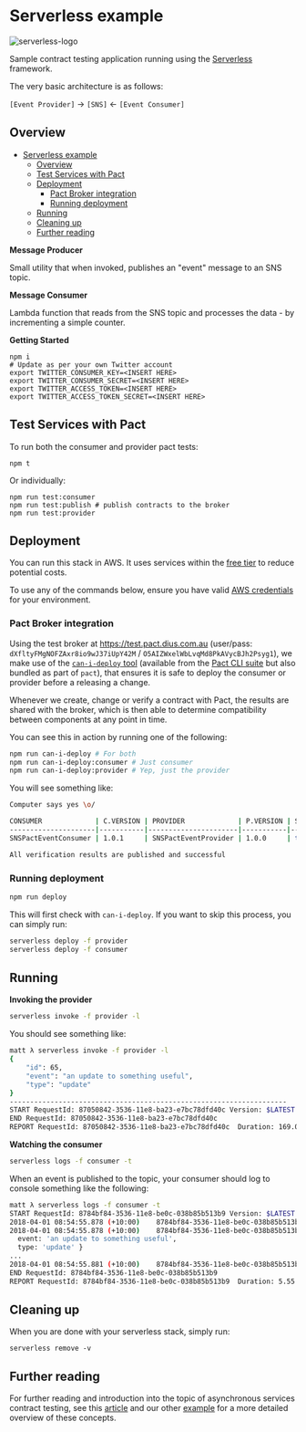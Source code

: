 # Serverless example

![serverless-logo](https://user-images.githubusercontent.com/53900/38163394-57ec9176-353f-11e8-80d1-b9f6d5f1773f.png)

Sample contract testing application running using the [Serverless](https://github.com/serverless/serverless) framework.

The very basic architecture is as follows:

`[Event Provider]` -> `[SNS]` <- `[Event Consumer]`

## Overview
<!-- TOC -->

- [Serverless example](#serverless-example)
  - [Overview](#overview)
  - [Test Services with Pact](#test-services-with-pact)
  - [Deployment](#deployment)
    - [Pact Broker integration](#pact-broker-integration)
    - [Running deployment](#running-deployment)
  - [Running](#running)
  - [Cleaning up](#cleaning-up)
  - [Further reading](#further-reading)

<!-- /TOC -->

**Message Producer**

Small utility that when invoked, publishes an "event" message to an SNS topic.

**Message Consumer**

Lambda function that reads from the SNS topic and processes the data - by incrementing a simple counter.

**Getting Started**

```
npm i
# Update as per your own Twitter account
export TWITTER_CONSUMER_KEY=<INSERT HERE>
export TWITTER_CONSUMER_SECRET=<INSERT HERE>
export TWITTER_ACCESS_TOKEN=<INSERT HERE>
export TWITTER_ACCESS_TOKEN_SECRET=<INSERT HERE>

```

## Test Services with Pact

To run both the consumer and provider pact tests:

```
npm t
```

Or individually:

```
npm run test:consumer
npm run test:publish # publish contracts to the broker
npm run test:provider
```

## Deployment

You can run this stack in AWS. It uses services within the [free tier](https://aws.amazon.com/free/?awsf.default=categories%23alwaysfree) to reduce potential costs.

To use any of the commands below, ensure you have valid [AWS credentials](https://docs.aws.amazon.com/cli/latest/userguide/cli-chap-getting-started.html) for your environment.

### Pact Broker integration

Using the test broker at https://test.pact.dius.com.au (user/pass: `dXfltyFMgNOFZAxr8io9wJ37iUpY42M` / `O5AIZWxelWbLvqMd8PkAVycBJh2Psyg1`), we make use of the [`can-i-deploy` tool](https://github.com/pact-foundation/pact_broker/wiki/Provider-verification-results#querying) (available from the [Pact CLI suite](https://github.com/pact-foundation/pact-ruby-standalone/releases) but also bundled as part of `pact`), that ensures it is safe to deploy the consumer or provider before a releasing a change.

Whenever we create, change or verify a contract with Pact, the results are shared with the broker, which is then able to determine compatibility between components at any point in time.

You can see this in action by running one of the following:

```sh
npm run can-i-deploy # For both
npm run can-i-deploy:consumer # Just consumer
npm run can-i-deploy:provider # Yep, just the provider
```

You will see something like:

```sh
Computer says yes \o/

CONSUMER             | C.VERSION | PROVIDER             | P.VERSION | SUCCESS?
---------------------|-----------|----------------------|-----------|---------
SNSPactEventConsumer | 1.0.1     | SNSPactEventProvider | 1.0.0     | true

All verification results are published and successful
```

### Running deployment

```sh
npm run deploy
```

This will first check with `can-i-deploy`. If you want to skip this process, you can simply run:

```sh
serverless deploy -f provider
serverless deploy -f consumer
```

## Running

**Invoking the provider**

```sh
serverless invoke -f provider -l
```

You should see something like:

```sh
matt λ serverless invoke -f provider -l
{
    "id": 65,
    "event": "an update to something useful",
    "type": "update"
}
--------------------------------------------------------------------
START RequestId: 87050842-3536-11e8-ba23-e7bc78dfd40c Version: $LATEST
END RequestId: 87050842-3536-11e8-ba23-e7bc78dfd40c
REPORT RequestId: 87050842-3536-11e8-ba23-e7bc78dfd40c	Duration: 169.04 ms	Billed Duration: 200 ms 	Memory Size: 1024 MB	Max Memory Used: 40 MB
```

**Watching the consumer**
```sh
serverless logs -f consumer -t
```

When an event is published to the topic, your consumer should log to console something like the following:

```sh
matt λ serverless logs -f consumer -t
START RequestId: 8784bf84-3536-11e8-be0c-038b85b513b9 Version: $LATEST
2018-04-01 08:54:55.878 (+10:00)	8784bf84-3536-11e8-be0c-038b85b513b9	Received event from SNS
2018-04-01 08:54:55.878 (+10:00)	8784bf84-3536-11e8-be0c-038b85b513b9	Event: { id: 65,
  event: 'an update to something useful',
  type: 'update' }
...
2018-04-01 08:54:55.881 (+10:00)	8784bf84-3536-11e8-be0c-038b85b513b9	Event count: 1
END RequestId: 8784bf84-3536-11e8-be0c-038b85b513b9
REPORT RequestId: 8784bf84-3536-11e8-be0c-038b85b513b9	Duration: 5.55 ms	Billed Duration: 100 ms 	Memory Size: 1024 MB	Max Memory Used: 32 MB
```

## Cleaning up

When you are done with your serverless stack, simply run:

```
serverless remove -v
```

## Further reading

For further reading and introduction into the topic of asynchronous services contract testing, see this [article](https://dius.com.au/2017/09/22/contract-testing-serverless-and-asynchronous-applications/)
and our other [example](https://github.com/pact-foundation/pact-js/tree/master/examples/messages) for a more detailed overview of these concepts.
